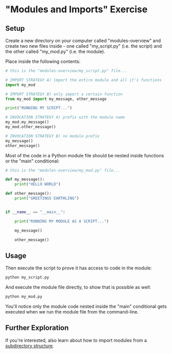 


# "Modules and Imports" Exercise

## Setup

Create a new directory on your computer called "modules-overview" and create two new files inside - one called "my_script.py" (i.e. the script) and the other called "my_mod.py" (i.e. the module).

Place inside the following contents:

``` python
# this is the "modules-overview/my_script.py" file...

# IMPORT STRATEGY A) import the entire module and all it's functions
import my_mod

# IMPORT STRATEGY B) only import a certain function
from my_mod import my_message, other_message

print("RUNNING MY SCRIPT...")

# INVOCATION STRATEGY A) prefix with the module name
my_mod.my_message()
my_mod.other_message()

# INVOCATION STRATEGY B) no module prefix
my_message()
other_message()
```

Most of the code in a Python module file should be nested inside functions or the "main" conditional:

``` python
# this is the "modules-overview/my_mod.py" file...

def my_message():
    print("HELLO WORLD")

def other_message():
    print("GREETINGS EARTHLING")


if __name__ == "__main__":

    print("RUNNING MY MODULE AS A SCRIPT...")

    my_message()

    other_message()
```

## Usage

Then execute the script to prove it has access to code in the module:

```sh
python my_script.py
```

And execute the module file directly, to show that is possible as well:

```sh
python my_mod.py
```

You'll notice only the module code nested inside the "main" conditional gets executed when we run the module file from the command-line.

## Further Exploration

If you're interested, also learn about how to import modules from a [subdirectory structure](subdirectory-imports.md).
